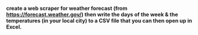 #### create a web scraper for weather forecast (from https://forecast.weather.gov/) then write the days of the week & the temperatures (in your local city) to a CSV file that you can then open up in Excel.
